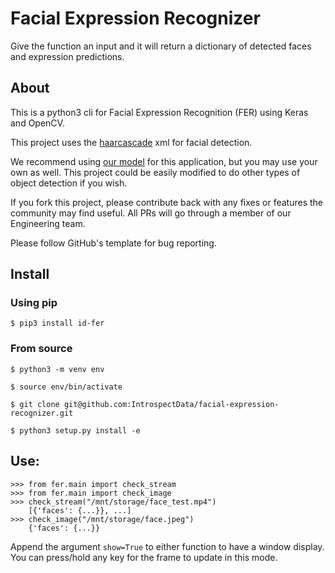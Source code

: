 # Facial Expression Recognizer

Give the function an input and it will return a dictionary of detected faces and expression predictions.



## About

This is a python3 cli for Facial Expression Recognition (FER) using Keras and OpenCV.

This project uses the [haarcascade](https://github.com/opencv/opencv/blob/master/data/haarcascades/haarcascade_frontalface_default.xml) xml for facial detection.

We recommend using [our model](https://storage.googleapis.com/id-public-read/model.h5) for this application, but you may use your own as well. This project could be easily modified to do other types of object detection if you wish.

If you fork this project, please contribute back with any fixes or features the community may find useful. All PRs will go through a member of our Engineering team.

Please follow GitHub's template for bug reporting.


## Install
### Using pip

`$ pip3 install id-fer`

### From source


`$ python3 -m venv env`

`$ source env/bin/activate`

`$ git clone git@github.com:IntrospectData/facial-expression-recognizer.git`

`$ python3 setup.py install -e`

## Use:


```python3
>>> from fer.main import check_stream
>>> from fer.main import check_image
>>> check_stream("/mnt/storage/face_test.mp4")
    [{'faces': {...}}, ...]
>>> check_image("/mnt/storage/face.jpeg")
    {'faces': {...}}
```
Append the argument `show=True` to either function to have a window display. You can press/hold any key for the frame to update in this mode.

